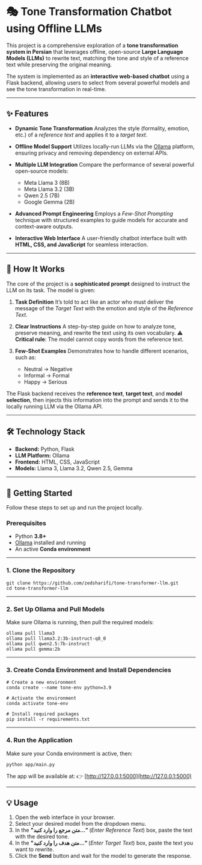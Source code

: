 # 🎭 Tone Transformation Chatbot using Offline LLMs

This project is a comprehensive exploration of a **tone transformation system in Persian** that leverages offline, open-source **Large Language Models (LLMs)** to rewrite text, matching the tone and style of a reference text while preserving the original meaning.

The system is implemented as an **interactive web-based chatbot** using a Flask backend, allowing users to select from several powerful models and see the tone transformation in real-time.

---

## ✨ Features

* **Dynamic Tone Transformation**
  Analyzes the style (formality, emotion, etc.) of a *reference text* and applies it to a *target text*.

* **Offline Model Support**
  Utilizes locally-run LLMs via the [Ollama](https://ollama.ai) platform, ensuring privacy and removing dependency on external APIs.

* **Multiple LLM Integration**
  Compare the performance of several powerful open-source models:

  * Meta Llama 3 (8B)
  * Meta Llama 3.2 (3B)
  * Qwen 2.5 (7B)
  * Google Gemma (2B)

* **Advanced Prompt Engineering**
  Employs a *Few-Shot Prompting* technique with structured examples to guide models for accurate and context-aware outputs.

* **Interactive Web Interface**
  A user-friendly chatbot interface built with **HTML, CSS, and JavaScript** for seamless interaction.

---

## 🤖 How It Works

The core of the project is a **sophisticated prompt** designed to instruct the LLM on its task.
The model is given:

1. **Task Definition**
   It’s told to act like an actor who must deliver the message of the *Target Text* with the emotion and style of the *Reference Text*.

2. **Clear Instructions**
   A step-by-step guide on how to analyze tone, preserve meaning, and rewrite the text using its own vocabulary.
   ⚠️ **Critical rule**: The model cannot copy words from the reference text.

3. **Few-Shot Examples**
   Demonstrates how to handle different scenarios, such as:

   * Neutral → Negative
   * Informal → Formal
   * Happy → Serious

The Flask backend receives the **reference text**, **target text**, and **model selection**, then injects this information into the prompt and sends it to the locally running LLM via the Ollama API.

---

## 🛠️ Technology Stack

* **Backend:** Python, Flask
* **LLM Platform:** Ollama
* **Frontend:** HTML, CSS, JavaScript
* **Models:** Llama 3, Llama 3.2, Qwen 2.5, Gemma

---

## 🚀 Getting Started

Follow these steps to set up and run the project locally.

### Prerequisites

* Python **3.8+**
* [Ollama](https://ollama.ai) installed and running
* An active **Conda environment**

---

### 1. Clone the Repository

```
git clone https://github.com/zedsharifi/tone-transformer-llm.git
cd tone-transformer-llm
```

---

### 2. Set Up Ollama and Pull Models

Make sure Ollama is running, then pull the required models:

```
ollama pull llama3
ollama pull llama3.2:3b-instruct-q8_0
ollama pull qwen2.5:7b-instruct
ollama pull gemma:2b
```

---

### 3. Create Conda Environment and Install Dependencies

```
# Create a new environment
conda create --name tone-env python=3.9

# Activate the environment
conda activate tone-env

# Install required packages
pip install -r requirements.txt
```

---

### 4. Run the Application

Make sure your Conda environment is active, then:

```
python app/main.py
```

The app will be available at:
👉 [http://127.0.0.1:5000](http://127.0.0.1:5000)

---

## 💡 Usage

1. Open the web interface in your browser.
2. Select your desired model from the dropdown menu.
3. In the **"متن مرجع را وارد کنید..."** (*Enter Reference Text*) box, paste the text with the desired tone.
4. In the **"متن هدف را وارد کنید..."** (*Enter Target Text*) box, paste the text you want to rewrite.
5. Click the **Send** button and wait for the model to generate the response.
